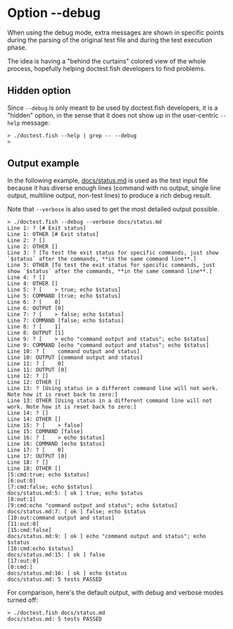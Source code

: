 # Option --debug

When using the debug mode, extra messages are shown in specific points during the parsing of the original test file and during the test execution phase.

The idea is having a "behind the curtains" colored view of the whole process, hopefully helping doctest.fish developers to find problems.

## Hidden option

Since `--debug` is only meant to be used by doctest.fish developers, it is a "hidden" option, in the sense that it does not show up in the user-centric `--help` message:

    > ./doctest.fish --help | grep -- --debug
    >

## Output example

In the following example, [docs/status.md](status.md) is used as the test input file because it has diverse enough lines (command with no output, single line output, multiline output, non-test lines) to produce a rich debug result.

Note that `--verbose` is also used to get the most detailed output possible.

    > ./doctest.fish --debug --verbose docs/status.md
    Line 1: ? [# Exit status]
    Line 1: OTHER [# Exit status]
    Line 2: ? []
    Line 2: OTHER []
    Line 3: ? [To test the exit status for specific commands, just show `$status` after the commands, **in the same command line**.]
    Line 3: OTHER [To test the exit status for specific commands, just show `$status` after the commands, **in the same command line**.]
    Line 4: ? []
    Line 4: OTHER []
    Line 5: ? [    > true; echo $status]
    Line 5: COMMAND [true; echo $status]
    Line 6: ? [    0]
    Line 6: OUTPUT [0]
    Line 7: ? [    > false; echo $status]
    Line 7: COMMAND [false; echo $status]
    Line 8: ? [    1]
    Line 8: OUTPUT [1]
    Line 9: ? [    > echo "command output and status"; echo $status]
    Line 9: COMMAND [echo "command output and status"; echo $status]
    Line 10: ? [    command output and status]
    Line 10: OUTPUT [command output and status]
    Line 11: ? [    0]
    Line 11: OUTPUT [0]
    Line 12: ? []
    Line 12: OTHER []
    Line 13: ? [Using status in a different command line will not work. Note how it is reset back to zero:]
    Line 13: OTHER [Using status in a different command line will not work. Note how it is reset back to zero:]
    Line 14: ? []
    Line 14: OTHER []
    Line 15: ? [    > false]
    Line 15: COMMAND [false]
    Line 16: ? [    > echo $status]
    Line 16: COMMAND [echo $status]
    Line 17: ? [    0]
    Line 17: OUTPUT [0]
    Line 18: ? []
    Line 18: OTHER []
    [5:cmd:true; echo $status]
    [6:out:0]
    [7:cmd:false; echo $status]
    docs/status.md:5: [ ok ] true; echo $status
    [8:out:1]
    [9:cmd:echo "command output and status"; echo $status]
    docs/status.md:7: [ ok ] false; echo $status
    [10:out:command output and status]
    [11:out:0]
    [15:cmd:false]
    docs/status.md:9: [ ok ] echo "command output and status"; echo $status
    [16:cmd:echo $status]
    docs/status.md:15: [ ok ] false
    [17:out:0]
    [0:cmd:]
    docs/status.md:16: [ ok ] echo $status
    docs/status.md: 5 tests PASSED

For comparison, here's the default output, with debug and verbose modes turned off:

    > ./doctest.fish docs/status.md
    docs/status.md: 5 tests PASSED

